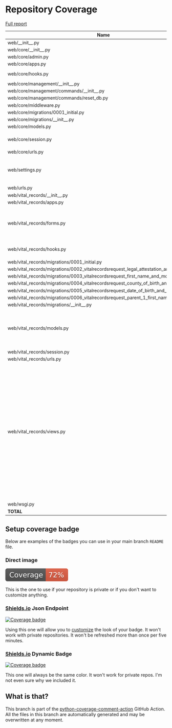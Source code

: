 # Repository Coverage

[Full report](https://htmlpreview.github.io/?https://github.com/Office-of-Digital-Services/cdt-ods-disaster-recovery/blob/python-coverage-comment-action-data/htmlcov/index.html)

| Name                                                                                          |    Stmts |     Miss |   Branch |   BrPart |   Cover |   Missing |
|---------------------------------------------------------------------------------------------- | -------: | -------: | -------: | -------: | ------: | --------: |
| web/\_\_init\_\_.py                                                                           |        5 |        0 |        0 |        0 |    100% |           |
| web/core/\_\_init\_\_.py                                                                      |        0 |        0 |        0 |        0 |    100% |           |
| web/core/admin.py                                                                             |        7 |        0 |        0 |        0 |    100% |           |
| web/core/apps.py                                                                              |        5 |        0 |        0 |        0 |    100% |           |
| web/core/hooks.py                                                                             |       11 |        4 |        0 |        0 |     64% |9-10, 14-15 |
| web/core/management/\_\_init\_\_.py                                                           |        0 |        0 |        0 |        0 |    100% |           |
| web/core/management/commands/\_\_init\_\_.py                                                  |        0 |        0 |        0 |        0 |    100% |           |
| web/core/management/commands/reset\_db.py                                                     |       39 |        0 |        4 |        0 |    100% |           |
| web/core/middleware.py                                                                        |        9 |        1 |        2 |        1 |     82% |        19 |
| web/core/migrations/0001\_initial.py                                                          |        7 |        0 |        0 |        0 |    100% |           |
| web/core/migrations/\_\_init\_\_.py                                                           |        0 |        0 |        0 |        0 |    100% |           |
| web/core/models.py                                                                            |        8 |        0 |        0 |        0 |    100% |           |
| web/core/session.py                                                                           |       19 |        7 |        4 |        1 |     57% |13-19, 25-26, 30-33 |
| web/core/urls.py                                                                              |       11 |        3 |        0 |        0 |     73% |     12-20 |
| web/settings.py                                                                               |       65 |        9 |       12 |        3 |     77% |42-49, 94->98, 109->112, 121 |
| web/urls.py                                                                                   |        4 |        0 |        0 |        0 |    100% |           |
| web/vital\_records/\_\_init\_\_.py                                                            |        0 |        0 |        0 |        0 |    100% |           |
| web/vital\_records/apps.py                                                                    |        5 |        0 |        0 |        0 |    100% |           |
| web/vital\_records/forms.py                                                                   |       70 |       22 |        6 |        0 |     63% |113-120, 123-133, 136-144 |
| web/vital\_records/hooks.py                                                                   |       15 |        6 |        0 |        0 |     60% |9-10, 14-15, 19-20 |
| web/vital\_records/migrations/0001\_initial.py                                                |        7 |        0 |        0 |        0 |    100% |           |
| web/vital\_records/migrations/0002\_vitalrecordsrequest\_legal\_attestation\_and\_more.py     |        5 |        0 |        0 |        0 |    100% |           |
| web/vital\_records/migrations/0003\_vitalrecordsrequest\_first\_name\_and\_more.py            |        5 |        0 |        0 |        0 |    100% |           |
| web/vital\_records/migrations/0004\_vitalrecordsrequest\_county\_of\_birth\_and\_more.py      |        5 |        0 |        0 |        0 |    100% |           |
| web/vital\_records/migrations/0005\_vitalrecordsrequest\_date\_of\_birth\_and\_more.py        |        5 |        0 |        0 |        0 |    100% |           |
| web/vital\_records/migrations/0006\_vitalrecordsrequest\_parent\_1\_first\_name\_and\_more.py |        5 |        0 |        0 |        0 |    100% |           |
| web/vital\_records/migrations/\_\_init\_\_.py                                                 |        0 |        0 |        0 |        0 |    100% |           |
| web/vital\_records/models.py                                                                  |       45 |        7 |        0 |        0 |     84% |117, 121, 125, 129, 133, 137, 141 |
| web/vital\_records/session.py                                                                 |       13 |        4 |        2 |        0 |     60% |     15-18 |
| web/vital\_records/urls.py                                                                    |        4 |        0 |        0 |        0 |    100% |           |
| web/vital\_records/views.py                                                                   |      133 |       55 |        4 |        0 |     57% |53-59, 62, 71-77, 80, 89-95, 98-106, 109, 118-124, 127, 137-143, 146, 155-161, 164-175, 178, 188-197, 200-207, 210-212, 215 |
| web/wsgi.py                                                                                   |        6 |        6 |        0 |        0 |      0% |      8-16 |
|                                                                                     **TOTAL** |  **513** |  **124** |   **34** |    **5** | **73%** |           |


## Setup coverage badge

Below are examples of the badges you can use in your main branch `README` file.

### Direct image

[![Coverage badge](https://raw.githubusercontent.com/Office-of-Digital-Services/cdt-ods-disaster-recovery/python-coverage-comment-action-data/badge.svg)](https://htmlpreview.github.io/?https://github.com/Office-of-Digital-Services/cdt-ods-disaster-recovery/blob/python-coverage-comment-action-data/htmlcov/index.html)

This is the one to use if your repository is private or if you don't want to customize anything.

### [Shields.io](https://shields.io) Json Endpoint

[![Coverage badge](https://img.shields.io/endpoint?url=https://raw.githubusercontent.com/Office-of-Digital-Services/cdt-ods-disaster-recovery/python-coverage-comment-action-data/endpoint.json)](https://htmlpreview.github.io/?https://github.com/Office-of-Digital-Services/cdt-ods-disaster-recovery/blob/python-coverage-comment-action-data/htmlcov/index.html)

Using this one will allow you to [customize](https://shields.io/endpoint) the look of your badge.
It won't work with private repositories. It won't be refreshed more than once per five minutes.

### [Shields.io](https://shields.io) Dynamic Badge

[![Coverage badge](https://img.shields.io/badge/dynamic/json?color=brightgreen&label=coverage&query=%24.message&url=https%3A%2F%2Fraw.githubusercontent.com%2FOffice-of-Digital-Services%2Fcdt-ods-disaster-recovery%2Fpython-coverage-comment-action-data%2Fendpoint.json)](https://htmlpreview.github.io/?https://github.com/Office-of-Digital-Services/cdt-ods-disaster-recovery/blob/python-coverage-comment-action-data/htmlcov/index.html)

This one will always be the same color. It won't work for private repos. I'm not even sure why we included it.

## What is that?

This branch is part of the
[python-coverage-comment-action](https://github.com/marketplace/actions/python-coverage-comment)
GitHub Action. All the files in this branch are automatically generated and may be
overwritten at any moment.